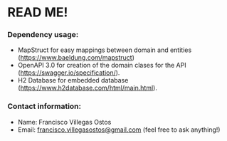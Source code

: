 # READ ME!

### Dependency usage:

* MapStruct for easy mappings between domain and entities (https://www.baeldung.com/mapstruct)
* OpenAPI 3.0 for creation of the domain clases for the API (https://swagger.io/specification/).
* H2 Database for embedded database (https://www.h2database.com/html/main.html).

### Contact information:
* Name: Francisco Villegas Ostos
* Email: francisco.villegasostos@gmail.com (feel free to ask anything!)
